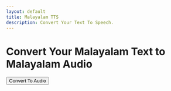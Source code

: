 ```yaml
---
layout: default
title: Malayalam TTS
description: Convert Your Text To Speech.
---
```


# Convert Your Malayalam Text to Malayalam Audio

<button class="btn btn-custom">Convert To Audio</button>

<link rel="stylesheet" href="styles.css">
